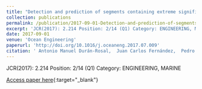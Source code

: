 ```yaml
---
title: "Detection and prediction of segments containing extreme significant wave heights"
collection: publications
permalink: /publication/2017-09-01-Detection-and-prediction-of-segments-containing-extreme-significant-wave-heights
excerpt: 'JCR(2017): 2.214 Position: 2/14 (Q1) Category: ENGINEERING, MARINE'
date: 2017-09-01
venue: 'Ocean Engineering'
paperurl: 'http://doi.org/10.1016/j.oceaneng.2017.07.009'
citation: ' Antonio Manuel Durán-Rosal,  Juan Carlos Fernández,  Pedro Antonio Gutiérrez,  César Hervás-Martínez, &quot;Detection and prediction of segments containing extreme significant wave heights.&quot; Ocean Engineering, Vol. 142, 2017, pp.268-279.'
---
```

JCR(2017): 2.214 Position: 2/14 (Q1) Category: ENGINEERING, MARINE

[Access paper here](http://doi.org/10.1016/j.oceaneng.2017.07.009){:target="_blank"}
